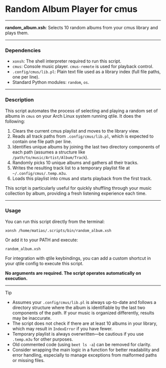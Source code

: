 # Random Album Player for cmus

---

**random_album.xsh**: Selects 10 random albums from your cmus library and plays them.

---

### Dependencies

- `xonsh`: The shell interpreter required to run this script.
- `cmus`: Console music player. `cmus-remote` is used for playback control.
- `.config/cmus/lib.pl`: Plain text file used as a library index (full file paths, one per line).
- Standard Python modules: `random`, `os`.

---

### Description

This script automates the process of selecting and playing a random set of albums in `cmus` on your Arch Linux system running qtile. It does the following:

1. Clears the current cmus playlist and moves to the library view.
2. Reads all track paths from `.config/cmus/lib.pl`, which is expected to contain one file path per line.
3. Identifies unique albums by joining the last two directory components of each path (assumes a structure like `/path/to/music/Artist/Album/Track`).
4. Randomly picks 10 unique albums and gathers all their tracks.
5. Writes the resulting track list to a temporary playlist file at `~/.config/cmus/.temp.m3u`.
6. Loads this playlist into cmus and starts playback from the first track.

This script is particularly useful for quickly shuffling through your music collection by album, providing a fresh listening experience each time.

---

### Usage

You can run this script directly from the terminal:

```
xonsh /home/matias/.scripts/bin/random_album.xsh
```

Or add it to your PATH and execute:

```
random_album.xsh
```

For integration with qtile keybindings, you can add a custom shortcut in your qtile config to execute this script.

**No arguments are required. The script operates automatically on execution.**

---

> [!TIP]
> - Assumes your `.config/cmus/lib.pl` is always up-to-date and follows a directory structure where the album is identifiable by the last two components of the path. If your music is organized differently, results may be inaccurate.
> - The script does not check if there are at least 10 albums in your library, which may result in `IndexError` if you have fewer.
> - Temporary playlist is always overwritten—be cautious if you use `.temp.m3u` for other purposes.
> - Old commented code (using `beet ls -a`) can be removed for clarity.
> - Consider wrapping the main logic in a function for better readability and error handling, especially to manage exceptions from malformed paths or missing files.